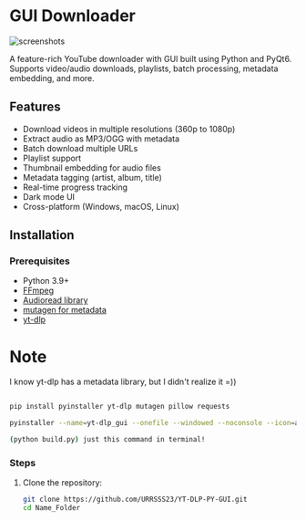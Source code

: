 # GUI Downloader

![screenshots](https://github.com/user-attachments/assets/de615cdd-0d84-4b04-ae92-0f3aa2335d17)

A feature-rich YouTube downloader with GUI built using Python and PyQt6. Supports video/audio downloads, playlists, batch processing, metadata embedding, and more.

## Features

- Download videos in multiple resolutions (360p to 1080p)
- Extract audio as MP3/OGG with metadata
- Batch download multiple URLs
- Playlist support
- Thumbnail embedding for audio files
- Metadata tagging (artist, album, title)
- Real-time progress tracking
- Dark mode UI
- Cross-platform (Windows, macOS, Linux)

## Installation

### Prerequisites
- Python 3.9+
- [FFmpeg](https://github.com/yt-dlp/FFmpeg-Builds/releases)
- [Audioread library](https://github.com/beetbox/audioread)
- [mutagen for metadata](https://github.com/quodlibet/mutagen)
- [yt-dlp](https://github.com/yt-dlp/yt-dlp)

# Note 
I know yt-dlp has a metadata library, but I didn't realize it =))
```bash

pip install pyinstaller yt-dlp mutagen pillow requests

```


```bash
pyinstaller --name=yt-dlp_gui --onefile --windowed --noconsole --icon=app_icon.ico --add-data="ffmpeg;ffmpeg" --add-data="app_icon.ico;." --hidden-import=mutagen.id3 --hidden-import=mutagen.oggvorbis --hidden-import=mutagen.mp3 --hidden-import=mutagen.flac --hidden-import=PIL.Image --hidden-import=PIL._imaging --hidden-import=requests --collect-all=yt_dlp --uac-admin youtube_downloader.py OR

(python build.py) just this command in terminal!
```

### Steps
1. Clone the repository:
   ```bash
   git clone https://github.com/URRSSS23/YT-DLP-PY-GUI.git
   cd Name_Folder
